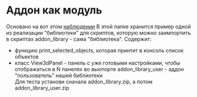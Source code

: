 # Аддон как модуль
Основано на вот этом [наблюдении](https://www.youtube.com/watch?v=NXUhzzRgA1c)
В этой папке хранится пример одной из реализации "библиотеки" для скриптов, которую можно заимпортить в скриптах
addon_library - сама "библиотека". Содержит:
- функцию print_selected_objects, которая принтит в консоль список объектов 
- класс View3dPanel - панель с уже готовыми настройками, чтобы отображаться в N панелях во вьюпорте
addon_library_user - аддон "пользователь" нашей библиотеки <br />
Для теста установи сначала addon_library.zip, а потом addon_library_user.zip